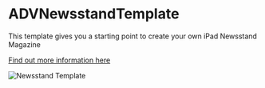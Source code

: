 ADVNewsstandTemplate
=========

This template gives you a starting point to create your own iPad Newsstand Magazine

[Find out more information here](http://www.appdesignvault.com/newsstand-app-ios/)

![Newsstand Template](http://www.appdesignvault.com/wp-content/uploads/2013/03/mag-0.png)




